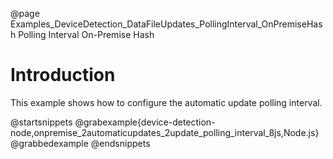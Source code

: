 @page Examples_DeviceDetection_DataFileUpdates_PollingInterval_OnPremiseHash Polling Interval On-Premise Hash

# Introduction

This example shows how to configure the automatic update polling interval.

@startsnippets
@grabexample{device-detection-node,onpremise_2automaticupdates_2update_polling_interval_8js,Node.js}
@grabbedexample
@endsnippets
